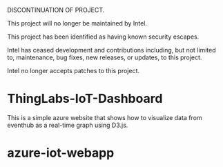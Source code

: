 DISCONTINUATION OF PROJECT. 

This project will no longer be maintained by Intel.

This project has been identified as having known security escapes.

Intel has ceased development and contributions including, but not limited to, maintenance, bug fixes, new releases, or updates, to this project.  

Intel no longer accepts patches to this project.
# ThingLabs-IoT-Dashboard

This is a simple azure website that shows how to visualize data from eventhub as a real-time graph using D3.js.
# azure-iot-webapp
